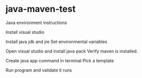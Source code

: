 # java-maven-test

Java environment instructions

Install visual studio

Install java jdk and jre 
Set environmental variables

Open visual studio and install java pack
Verify maven is installed.

Create java app command in terminal
Pick a template 

Run program and validate it runs
